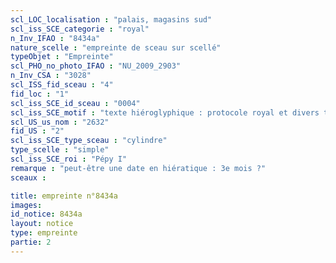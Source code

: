 ```yaml
---
scl_LOC_localisation : "palais, magasins sud"
scl_iss_SCE_categorie : "royal"
n_Inv_IFAO : "8434a"
nature_scelle : "empreinte de sceau sur scellé"
typeObjet : "Empreinte"
scl_PHO_no_photo_IFAO : "NU_2009_2903"
n_Inv_CSA : "3028"
scl_ISS_fid_sceau : "4"
fid_loc : "1"
scl_iss_SCE_id_sceau : "0004"
scl_iss_SCE_motif : "texte hiéroglyphique : protocole royal et divers titres de scribe dans la mrt de Pépy"
scl_US_us_nom : "2632"
fid_US : "2"
scl_iss_SCE_type_sceau : "cylindre"
type_scelle : "simple"
scl_iss_SCE_roi : "Pépy I"
remarque : "peut-être une date en hiératique : 3e mois ?"
sceaux :

title: empreinte n°8434a
images: 
id_notice: 8434a
layout: notice
type: empreinte
partie: 2
---
```

